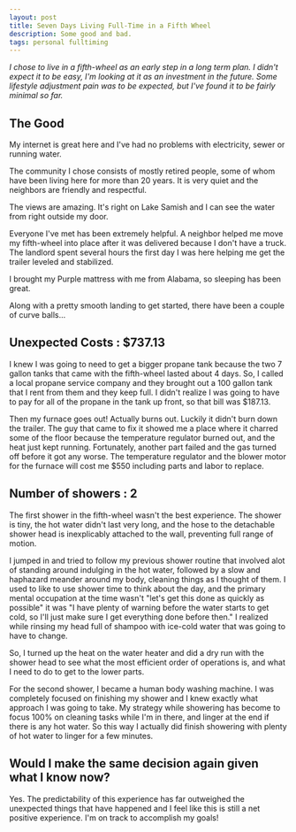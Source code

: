 ```yaml
---
layout: post
title: Seven Days Living Full-Time in a Fifth Wheel
description: Some good and bad.
tags: personal fulltiming
---
```


*I chose to live in a fifth-wheel as an early step in a long term plan. I didn't expect it to be easy, I'm looking at it as an investment in the future.  Some lifestyle adjustment pain was to be expected, but I've found it to be fairly minimal so far.*

## The Good

My internet is great here and I've had no problems with electricity, sewer or running water.  

The community I chose consists of mostly retired people, some of whom have been living here for more than 20 years.  It is very quiet and the neighbors are friendly and respectful.

The views are amazing. It's right on Lake Samish and I can see the water from right outside my door.  

Everyone I've met has been extremely helpful.  A neighbor helped me move my fifth-wheel into place after it was delivered because I don't have a truck. The landlord spent several hours the first day I was here helping me get the trailer leveled and stabilized.

I brought my Purple mattress with me from Alabama, so sleeping has been great.

Along with a pretty smooth landing to get started, there have been a couple of curve balls...

## Unexpected Costs : $737.13

I knew I was going to need to get a bigger propane tank because the two 7 gallon tanks that came with the fifth-wheel lasted about 4 days. So, I called a local propane service company and they brought out a 100 gallon tank that I rent from them and they keep full. I didn't realize I was going to have to pay for all of the propane in the tank up front, so that bill was $187.13.

Then my furnace goes out! Actually burns out. Luckily it didn't burn down the trailer. The guy that came to fix it showed me a place where it charred some of the floor because the temperature regulator burned out, and the heat just kept running. Fortunately, another part failed and the gas turned off before it got any worse.  The temperature regulator and the blower motor for the furnace will cost me $550 including parts and labor to replace.

## Number of showers : 2

The first shower in the fifth-wheel wasn't the best experience. The shower is tiny, the hot water didn't last very long, and the hose to the detachable shower head is inexplicably attached to the wall, preventing full range of motion.

I jumped in and tried to follow my previous shower routine that involved alot of standing around indulging in the hot water, followed by a slow and haphazard meander around my body, cleaning things as I thought of them. I used to like to use shower time to think about the day, and the primary mental occupation at the time wasn't "let's get this done as quickly as possible" it was "I have plenty of warning before the water starts to get cold, so I'll just make sure I get everything done before then."  I realized while rinsing my head full of shampoo with ice-cold water that was going to have to change.

So, I turned up the heat on the water heater and did a dry run with the shower head to see what the most efficient order of operations is, and what I need to do to get to the lower parts.

For the second shower, I became a human body washing machine.  I was completely focused on finishing my shower and I knew exactly what approach I was going to take. My strategy while showering has become to focus 100% on cleaning tasks while I'm in there, and linger at the end if there is any hot water.  So this way I actually did finish showering with plenty of hot water to linger for a few minutes.

## Would I make the same decision again given what I know now?

Yes. The predictability of this experience has far outweighed the unexpected things that have happened and I feel like this is still a net positive experience. I'm on track to accomplish my goals!
